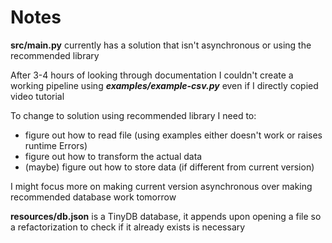 # Notes

**src/main.py** currently has a solution that isn't asynchronous or using the
recommended library

After 3-4 hours of looking through documentation I couldn't create a working
pipeline using **_examples/example-csv.py_** even if I directly copied video
tutorial

To change to solution using recommended library I need to:

- figure out how to read file (using examples either doesn't work or raises
  runtime Errors)
- figure out how to transform the actual data
- (maybe) figure out how to store data (if different from current version)

I might focus more on making current version asynchronous over making
recommended database work tomorrow

**resources/db.json** is a TinyDB database, it appends upon opening a file
so a refactorization to check if it already exists is necessary